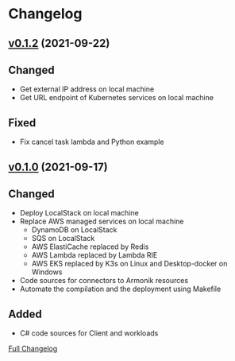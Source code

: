 # Changelog

## [v0.1.2](https://github.com/aneoconsulting/armonik/tree/v0.1.2) (2021-09-22)
Changed
- 
* Get external IP address on local machine
* Get URL endpoint of Kubernetes services on local machine

Fixed
-
* Fix cancel task lambda  and Python example

## [v0.1.0](https://github.com/aneoconsulting/armonik/tree/v0.1.0) (2021-09-17)

Changed
-
* Deploy LocalStack on local machine
* Replace AWS managed services on local machine
    * DynamoDB on LocalStack
    * SQS on LocalStack
    * AWS ElastiCache replaced by Redis
    * AWS Lambda replaced by Lambda RIE
    * AWS EKS replaced by K3s on Linux and Desktop-docker on Windows
* Code sources for connectors to Armonik resources
* Automate the compilation and the deployment using Makefile

Added
-
* C# code sources for Client and workloads

[Full Changelog](https://github.com/aneoconsulting/armonik/compare/5512550c94e7e062280cb1efbea22f5368774d6e...v0.1.0)
